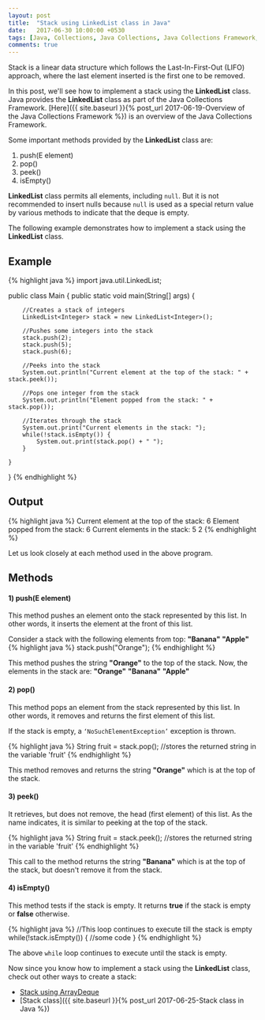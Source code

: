 ```yaml
---
layout: post
title:  "Stack using LinkedList class in Java"
date:   2017-06-30 10:00:00 +0530
tags: [Java, Collections, Java Collections, Java Collections Framework, Stack, Linked List, LinkedList, LinkedList class, Deque]
comments: true
---
```


Stack is a linear data structure which follows the Last-In-First-Out (LIFO) approach, where the last element inserted is the first one to be removed.

In this post, we'll see how to implement a stack using the **LinkedList** class. Java provides the **LinkedList** class as part of the Java Collections Framework. [Here]({{ site.baseurl }}{% post_url 2017-06-19-Overview of the Java Collections Framework %}) is an overview of the Java Collections Framework.

Some important methods provided by the **LinkedList** class are:
1. push(E element)
2. pop()
3. peek()
4. isEmpty()

**LinkedList** class permits all elements, including `null`. But it is not recommended to insert nulls because `null` is used as a special return value by various methods to indicate that the deque is empty.

The following example demonstrates how to implement a stack using the **LinkedList** class.

## Example

{% highlight java %}
import java.util.LinkedList;

public class Main {
    public static void main(String[] args) {

        //Creates a stack of integers
        LinkedList<Integer> stack = new LinkedList<Integer>();

        //Pushes some integers into the stack
        stack.push(2);
        stack.push(5);
        stack.push(6);

        //Peeks into the stack
        System.out.println("Current element at the top of the stack: " + stack.peek());

        //Pops one integer from the stack
        System.out.println("Element popped from the stack: " + stack.pop());

        //Iterates through the stack
        System.out.print("Current elements in the stack: ");
        while(!stack.isEmpty()) {
            System.out.print(stack.pop() + " ");
        }

    }
}
{% endhighlight %}

## Output

{% highlight java %}
Current element at the top of the stack: 6
Element popped from the stack: 6
Current elements in the stack: 5 2 
{% endhighlight %}

Let us look closely at each method used in the above program.

## Methods 

#### **1) push(E element)**
This method pushes an element onto the stack represented by this list. In other words, it inserts the element at the front of this list.

Consider a stack with the following elements from top: **"Banana"** **"Apple"** 
{% highlight java %}
stack.push("Orange");
{% endhighlight %}

This method pushes the string **"Orange"** to the top of the stack. Now, the elements in the stack are: **"Orange"** **"Banana"** **"Apple"**

#### **2) pop()**
This method pops an element from the stack represented by this list. In other words, it removes and returns the first element of this list.

If the stack is empty, a `‘NoSuchElementException’` exception is thrown.

{% highlight java %}
String fruit = stack.pop(); //stores the returned string in the variable 'fruit'
{% endhighlight %}

This method removes and returns the string **"Orange"** which is at the top of the stack.

#### **3) peek()**
It retrieves, but does not remove, the head (first element) of this list. As the name indicates, it is similar to peeking at the top of the stack.

{% highlight java %}
String fruit = stack.peek(); //stores the returned string in the variable 'fruit'
{% endhighlight %}

This call to the method returns the string **"Banana"** which is at the top of the stack, but doesn't remove it from the stack.

#### **4) isEmpty()**
This method tests if the stack is empty. It returns **true** if the stack is empty or **false** otherwise.

{% highlight java %}
//This loop continues to execute till the stack is empty
while(!stack.isEmpty()) {
    //some code
}
{% endhighlight %}

The above `while` loop continues to execute until the stack is empty.

Now since you know how to implement a stack using the **LinkedList** class, check out other ways to create a stack:

* [Stack using ArrayDeque]()
* [Stack class]({{ site.baseurl }}{% post_url 2017-06-25-Stack class in Java %})

